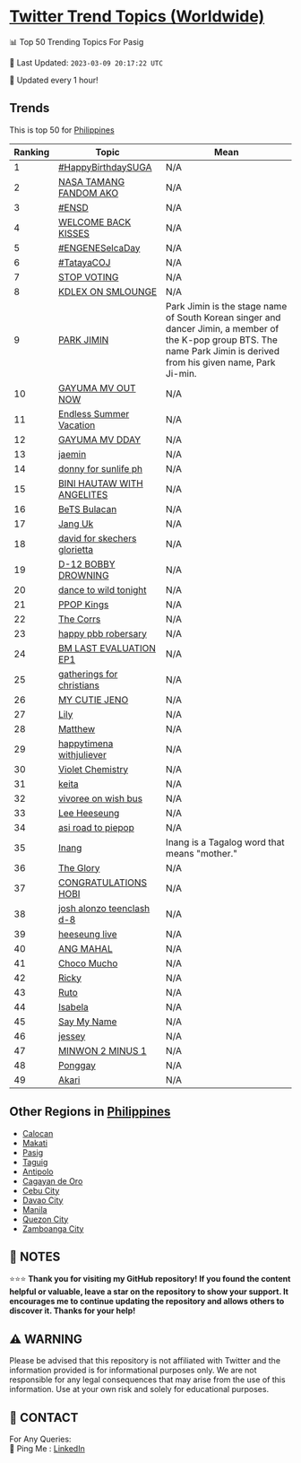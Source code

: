 [Twitter Trend Topics (Worldwide)](https://github.com/ErcinDedeoglu/Twitter-Trend-Topics)
==========


📊 Top 50 Trending Topics For Pasig

📆 Last Updated: `2023-03-09 20:17:22 UTC`

🔧 Updated every 1 hour!


## Trends

This is top 50 for [Philippines](</Philippines>)

| Ranking | Topic | Mean |
| ------- | ------------ | ------------ |
| 1 | [#HappyBirthdaySUGA](http://twitter.com/search?q=%23HappyBirthdaySUGA) | N/A |
| 2 | [NASA TAMANG FANDOM AKO](http://twitter.com/search?q=NASA+TAMANG+FANDOM+AKO) | N/A |
| 3 | [#ENSD](http://twitter.com/search?q=%23ENSD) | N/A |
| 4 | [WELCOME BACK KISSES](http://twitter.com/search?q=WELCOME+BACK+KISSES) | N/A |
| 5 | [#ENGENESelcaDay](http://twitter.com/search?q=%23ENGENESelcaDay) | N/A |
| 6 | [#TatayaCOJ](http://twitter.com/search?q=%23TatayaCOJ) | N/A |
| 7 | [STOP VOTING](http://twitter.com/search?q=STOP+VOTING) | N/A |
| 8 | [KDLEX ON SMLOUNGE](http://twitter.com/search?q=KDLEX+ON+SMLOUNGE) | N/A |
| 9 | [PARK JIMIN](http://twitter.com/search?q=PARK+JIMIN) | Park Jimin is the stage name of South Korean singer and dancer Jimin, a member of the K-pop group BTS. The name Park Jimin is derived from his given name, Park Ji-min. |
| 10 | [GAYUMA MV OUT NOW](http://twitter.com/search?q=GAYUMA+MV+OUT+NOW) | N/A |
| 11 | [Endless Summer Vacation](http://twitter.com/search?q=Endless+Summer+Vacation) | N/A |
| 12 | [GAYUMA MV DDAY](http://twitter.com/search?q=GAYUMA+MV+DDAY) | N/A |
| 13 | [jaemin](http://twitter.com/search?q=jaemin) | N/A |
| 14 | [donny for sunlife ph](http://twitter.com/search?q=donny+for+sunlife+ph) | N/A |
| 15 | [BINI HAUTAW WITH ANGELITES](http://twitter.com/search?q=BINI+HAUTAW+WITH+ANGELITES) | N/A |
| 16 | [BeTS Bulacan](http://twitter.com/search?q=BeTS+Bulacan) | N/A |
| 17 | [Jang Uk](http://twitter.com/search?q=Jang+Uk) | N/A |
| 18 | [david for skechers glorietta](http://twitter.com/search?q=david+for+skechers+glorietta) | N/A |
| 19 | [D-12 BOBBY DROWNING](http://twitter.com/search?q=D-12+BOBBY+DROWNING) | N/A |
| 20 | [dance to wild tonight](http://twitter.com/search?q=dance+to+wild+tonight) | N/A |
| 21 | [PPOP Kings](http://twitter.com/search?q=PPOP+Kings) | N/A |
| 22 | [The Corrs](http://twitter.com/search?q=The+Corrs) | N/A |
| 23 | [happy pbb robersary](http://twitter.com/search?q=happy+pbb+robersary) | N/A |
| 24 | [BM LAST EVALUATION EP1](http://twitter.com/search?q=BM+LAST+EVALUATION+EP1) | N/A |
| 25 | [gatherings for christians](http://twitter.com/search?q=gatherings+for+christians) | N/A |
| 26 | [MY CUTIE JENO](http://twitter.com/search?q=MY+CUTIE+JENO) | N/A |
| 27 | [Lily](http://twitter.com/search?q=Lily) | N/A |
| 28 | [Matthew](http://twitter.com/search?q=Matthew) | N/A |
| 29 | [happytimena withjuliever](http://twitter.com/search?q=happytimena+withjuliever) | N/A |
| 30 | [Violet Chemistry](http://twitter.com/search?q=Violet+Chemistry) | N/A |
| 31 | [keita](http://twitter.com/search?q=keita) | N/A |
| 32 | [vivoree on wish bus](http://twitter.com/search?q=vivoree+on+wish+bus) | N/A |
| 33 | [Lee Heeseung](http://twitter.com/search?q=Lee+Heeseung) | N/A |
| 34 | [asi road to piepop](http://twitter.com/search?q=asi+road+to+piepop) | N/A |
| 35 | [Inang](http://twitter.com/search?q=Inang) | Inang is a Tagalog word that means "mother." |
| 36 | [The Glory](http://twitter.com/search?q=The+Glory) | N/A |
| 37 | [CONGRATULATIONS HOBI](http://twitter.com/search?q=CONGRATULATIONS+HOBI) | N/A |
| 38 | [josh alonzo teenclash d-8](http://twitter.com/search?q=josh+alonzo+teenclash+d-8) | N/A |
| 39 | [heeseung live](http://twitter.com/search?q=heeseung+live) | N/A |
| 40 | [ANG MAHAL](http://twitter.com/search?q=ANG+MAHAL) | N/A |
| 41 | [Choco Mucho](http://twitter.com/search?q=Choco+Mucho) | N/A |
| 42 | [Ricky](http://twitter.com/search?q=Ricky) | N/A |
| 43 | [Ruto](http://twitter.com/search?q=Ruto) | N/A |
| 44 | [Isabela](http://twitter.com/search?q=Isabela) | N/A |
| 45 | [Say My Name](http://twitter.com/search?q=Say+My+Name) | N/A |
| 46 | [jessey](http://twitter.com/search?q=jessey) | N/A |
| 47 | [MINWON 2 MINUS 1](http://twitter.com/search?q=MINWON+2+MINUS+1) | N/A |
| 48 | [Ponggay](http://twitter.com/search?q=Ponggay) | N/A |
| 49 | [Akari](http://twitter.com/search?q=Akari) | N/A |



## Other Regions in [Philippines](</Philippines>)

* [Calocan](</Philippines/Calocan.md>)
* [Makati](</Philippines/Makati.md>)
* [Pasig](</Philippines/Pasig.md>)
* [Taguig](</Philippines/Taguig.md>)
* [Antipolo](</Philippines/Antipolo.md>)
* [Cagayan de Oro](</Philippines/Cagayan de Oro.md>)
* [Cebu City](</Philippines/Cebu City.md>)
* [Davao City](</Philippines/Davao City.md>)
* [Manila](</Philippines/Manila.md>)
* [Quezon City](</Philippines/Quezon City.md>)
* [Zamboanga City](</Philippines/Zamboanga City.md>)



## 📝 NOTES

⭐⭐⭐ **Thank you for visiting my GitHub repository! If you found the content helpful or valuable, leave a star on the repository to show your support. It encourages me to continue updating the repository and allows others to discover it. Thanks for your help!**


## ⚠️ WARNING

Please be advised that this repository is not affiliated with Twitter and the information provided is for informational purposes only. We are not responsible for any legal consequences that may arise from the use of this information. Use at your own risk and solely for educational purposes.


## 📨 CONTACT

 For Any Queries:  
            🏓 Ping Me : [LinkedIn](https://www.linkedin.com/in/ercindedeoglu/)
